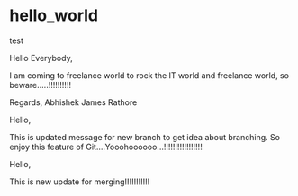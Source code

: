 # hello_world
test


Hello Everybody,

I am coming to freelance world to rock the IT world and freelance world, so beware.....!!!!!!!!!!


Regards,
Abhishek James Rathore


Hello,

This is updated message for new branch to get idea about branching.
So enjoy this feature of Git....Yooohoooooo...!!!!!!!!!!!!!!!!!


Hello,

This is new update for merging!!!!!!!!!!!
